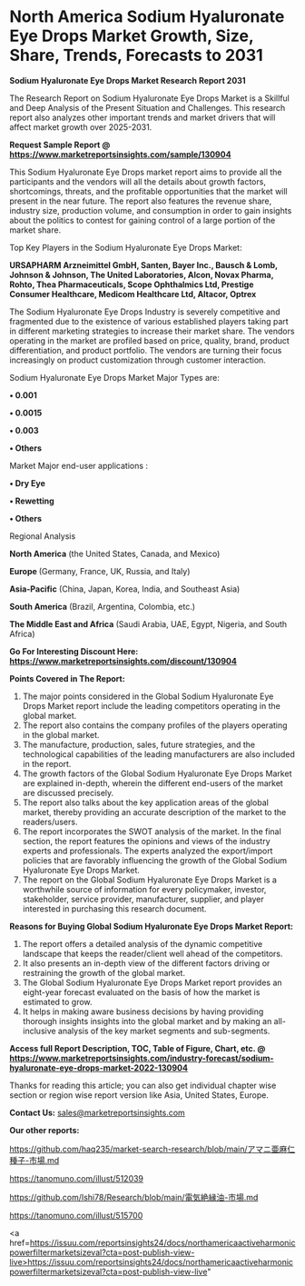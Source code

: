 # North America Sodium Hyaluronate Eye Drops Market Growth, Size, Share, Trends, Forecasts to 2031

<strong>Sodium Hyaluronate Eye Drops Market Research Report 2031</strong>

The Research Report on Sodium Hyaluronate Eye Drops Market is a Skillful and Deep Analysis of the Present Situation and Challenges. This research report also analyzes other important trends and market drivers that will affect market growth over 2025-2031.

<strong>Request Sample Report @ <a href=https://www.marketreportsinsights.com/sample/130904>https://www.marketreportsinsights.com/sample/130904</a></strong>

This Sodium Hyaluronate Eye Drops market report aims to provide all the participants and the vendors will all the details about growth factors, shortcomings, threats, and the profitable opportunities that the market will present in the near future. The report also features the revenue share, industry size, production volume, and consumption in order to gain insights about the politics to contest for gaining control of a large portion of the market share.

Top Key Players in the Sodium Hyaluronate Eye Drops Market:

<strong>URSAPHARM Arzneimittel GmbH, Santen, Bayer Inc., Bausch & Lomb, Johnson & Johnson, The United Laboratories, Alcon, Novax Pharma, Rohto, Thea Pharmaceuticals, Scope Ophthalmics Ltd, Prestige Consumer Healthcare, Medicom Healthcare Ltd, Altacor, Optrex</strong>

The Sodium Hyaluronate Eye Drops Industry is severely competitive and fragmented due to the existence of various established players taking part in different marketing strategies to increase their market share. The vendors operating in the market are profiled based on price, quality, brand, product differentiation, and product portfolio. The vendors are turning their focus increasingly on product customization through customer interaction.

Sodium Hyaluronate Eye Drops Market Major Types are:

<strong>• 0.001

• 0.0015

• 0.003

• Others</strong>

Market Major end-user applications :

<strong>• Dry Eye

• Rewetting

• Others</strong>

Regional Analysis

</u><strong><b>North America</b></strong> (the United States, Canada, and Mexico)

<strong><b>Europe </b></strong>(Germany, France, UK, Russia, and Italy)

<strong><b>Asia-Pacific</b></strong> (China, Japan, Korea, India, and Southeast Asia)

<strong><b>South America</b></strong> (Brazil, Argentina, Colombia, etc.)

<strong><b>The Middle East and Africa</b></strong> (Saudi Arabia, UAE, Egypt, Nigeria, and South Africa)

<strong>Go For Interesting Discount Here: <a href=https://www.marketreportsinsights.com/discount/130904>https://www.marketreportsinsights.com/discount/130904</a></strong>

<strong>Points Covered in The Report:</strong>
<ol>
  <li>The major points considered in the Global Sodium Hyaluronate Eye Drops Market report include the leading competitors operating in the global market.</li>
  <li>The report also contains the company profiles of the players operating in the global market.</li>
  <li>The manufacture, production, sales, future strategies, and the technological capabilities of the leading manufacturers are also included in the report.</li>
  <li>The growth factors of the Global Sodium Hyaluronate Eye Drops Market are explained in-depth, wherein the different end-users of the market are discussed precisely.</li>
  <li>The report also talks about the key application areas of the global market, thereby providing an accurate description of the market to the readers/users.</li>
  <li>The report incorporates the SWOT analysis of the market. In the final section, the report features the opinions and views of the industry experts and professionals. The experts analyzed the export/import policies that are favorably influencing the growth of the Global Sodium Hyaluronate Eye Drops Market.</li>
  <li>The report on the Global Sodium Hyaluronate Eye Drops Market is a worthwhile source of information for every policymaker, investor, stakeholder, service provider, manufacturer, supplier, and player interested in purchasing this research document.</li>
</ol>
<strong>Reasons for Buying Global Sodium Hyaluronate Eye Drops Market Report:</strong>

<ol>
  <li>The report offers a detailed analysis of the dynamic competitive landscape that keeps the reader/client well ahead of the competitors.</li>
  <li>It also presents an in-depth view of the different factors driving or restraining the growth of the global market.</li>
  <li>The Global Sodium Hyaluronate Eye Drops Market report provides an eight-year forecast evaluated on the basis of how the market is estimated to grow.</li>
  <li>It helps in making aware business decisions by having providing thorough insights insights into the global market and by making an all-inclusive analysis of the key market segments and sub-segments.</li>
</ol>
<strong>Access full Report Description, TOC, Table of Figure, Chart, etc. @ <a href=https://www.marketreportsinsights.com/industry-forecast/sodium-hyaluronate-eye-drops-market-2022-130904>https://www.marketreportsinsights.com/industry-forecast/sodium-hyaluronate-eye-drops-market-2022-130904</a></strong>


Thanks for reading this article; you can also get individual chapter wise section or region wise report version like Asia, United States, Europe.

<strong>Contact Us:</strong>
sales@marketreportsinsights.com

<strong>Our other reports:</strong>

<a href=https://github.com/haq235/market-search-research/blob/main/アマニ亜麻仁種子-市場.md>https://github.com/haq235/market-search-research/blob/main/アマニ亜麻仁種子-市場.md</a>

<a href=https://tanomuno.com/illust/512039>https://tanomuno.com/illust/512039</a>

<a href=https://github.com/Ishi78/Research/blob/main/電気絶縁油-市場.md>https://github.com/Ishi78/Research/blob/main/電気絶縁油-市場.md</a>

<a href=https://tanomuno.com/illust/515700>https://tanomuno.com/illust/515700</a>

<a href=https://issuu.com/reportsinsights24/docs/northamericaactiveharmonicpowerfiltermarketsizeval?cta=post-publish-view-live>https://issuu.com/reportsinsights24/docs/northamericaactiveharmonicpowerfiltermarketsizeval?cta=post-publish-view-live</a>"
